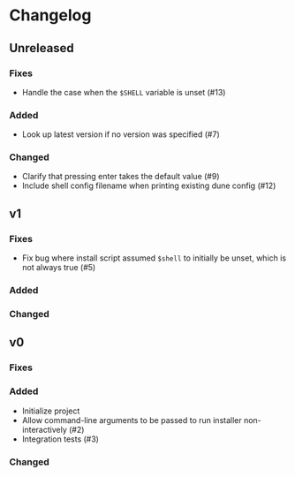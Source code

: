 # Changelog

## Unreleased

### Fixes

- Handle the case when the `$SHELL` variable is unset (#13)

### Added

- Look up latest version if no version was specified (#7)

### Changed

- Clarify that pressing enter takes the default value (#9)
- Include shell config filename when printing existing dune config (#12)

## v1

### Fixes

- Fix bug where install script assumed `$shell` to initially be unset, which is
  not always true (#5)

### Added

### Changed

## v0

### Fixes

### Added

- Initialize project
- Allow command-line arguments to be passed to run installer non-interactively (#2)
- Integration tests (#3)

### Changed
